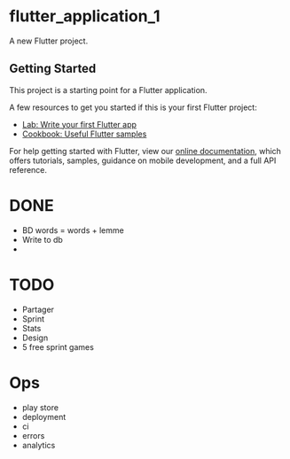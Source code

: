 # flutter_application_1

A new Flutter project.

## Getting Started

This project is a starting point for a Flutter application.

A few resources to get you started if this is your first Flutter project:

- [Lab: Write your first Flutter app](https://flutter.dev/docs/get-started/codelab)
- [Cookbook: Useful Flutter samples](https://flutter.dev/docs/cookbook)

For help getting started with Flutter, view our
[online documentation](https://flutter.dev/docs), which offers tutorials,
samples, guidance on mobile development, and a full API reference.


# DONE
- BD words = words + lemme
- Write to db
- 


# TODO
- Partager
- Sprint
- Stats
- Design
- 5 free sprint games


# Ops
- play store
- deployment
- ci
- errors
- analytics

